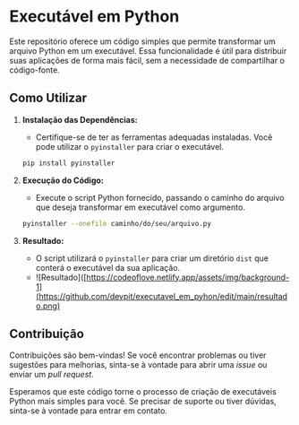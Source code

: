 # Executável em Python

Este repositório oferece um código simples que permite transformar um arquivo Python em um executável. Essa funcionalidade é útil para distribuir suas aplicações de forma mais fácil, sem a necessidade de compartilhar o código-fonte.

## Como Utilizar

1. **Instalação das Dependências:**
   - Certifique-se de ter as ferramentas adequadas instaladas. Você pode utilizar o `pyinstaller` para criar o executável.
   ```bash
   pip install pyinstaller
   ```

2. **Execução do Código:**
   - Execute o script Python fornecido, passando o caminho do arquivo que deseja transformar em executável como argumento.
   ```bash
   pyinstaller --onefile caminho/do/seu/arquivo.py
   ```

3. **Resultado:**
   - O script utilizará o `pyinstaller` para criar um diretório `dist` que conterá o executável da sua aplicação.
   - ![Resultado]([https://codeoflove.netlify.app/assets/img/background-1](https://github.com/devpit/executavel_em_pyhon/edit/main/resultado.png)

## Contribuição

Contribuições são bem-vindas! Se você encontrar problemas ou tiver sugestões para melhorias, sinta-se à vontade para abrir uma *issue* ou enviar um *pull request*.


Esperamos que este código torne o processo de criação de executáveis Python mais simples para você. Se precisar de suporte ou tiver dúvidas, sinta-se à vontade para entrar em contato.
